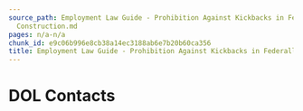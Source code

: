 ```yaml
---
source_path: Employment Law Guide - Prohibition Against Kickbacks in Federally Funded
  Construction.md
pages: n/a-n/a
chunk_id: e9c06b996e8cb38a14ec3188ab6e7b20b60ca356
title: Employment Law Guide - Prohibition Against Kickbacks in Federally Funded Construction
---
```

# DOL Contacts

